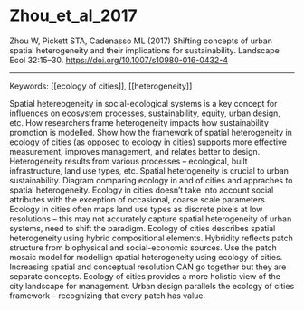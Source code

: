 # Zhou_et_al_2017

Zhou W, Pickett STA, Cadenasso ML (2017) Shifting concepts of urban spatial heterogeneity and their implications for sustainability. Landscape Ecol 32:15–30. https://doi.org/10.1007/s10980-016-0432-4

---

Keywords: [[ecology of cities]], [[heterogeneity]]	  

Spatial hetereogeneity in social-ecological systems is a key concept for influences on ecosystem processes, sustainability, equity, urban design, etc. How researchers frame heterogeneity impacts how sustainability promotion is modelled. Show how the framework of spatial heterogeneity in ecology of cities (as opposed to ecology in cities) supports more effective measurement, improves management, and relates better to design. Heterogeneity results from various processes – ecological, built infrastructure, land use types, etc. Spatial heterogeneity is crucial to urban sustainability. Diagram comparing ecology in and of cities and appraches to spatial heterogeneity. Ecology in cities doesn’t take into account social attributes with the exception of occasional, coarse scale parameters. Ecology in cities often maps land use types as discrete pixels at low resolutions – this may not accurately capture spatial heterogeneity of urban systems, need to shift the paradigm. Ecology of cities describes spatial heterogeneity using hybrid compositional elements. Hybridity reflects patch structure from biophysical and social-economic sources. Use the patch mosaic model for modellign spatial heterogeneity using ecology of cities. Increasing spatial and conceptual resolution CAN go together but they are separate concepts. Ecology of cities provides a more holistic view of the city landscape for management. Urban design parallels the ecology of cities framework – recognizing that every patch has value.

